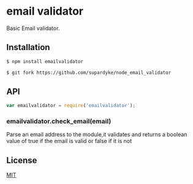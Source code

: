 # email validator

Basic Email validator.

## Installation

```sh
$ npm install emailvalidator
```

```sh
$ git fork https://github.com/supardyke/node_email_validator
```

## API

```js
var emailvalidator = require('emailvalidator');
```

### emailvalidator.check_email(email)

Parse an email address to the module,it validates and returns a boolean value of true if the email is valid or false if it is not 

## License

[MIT](LICENSE)